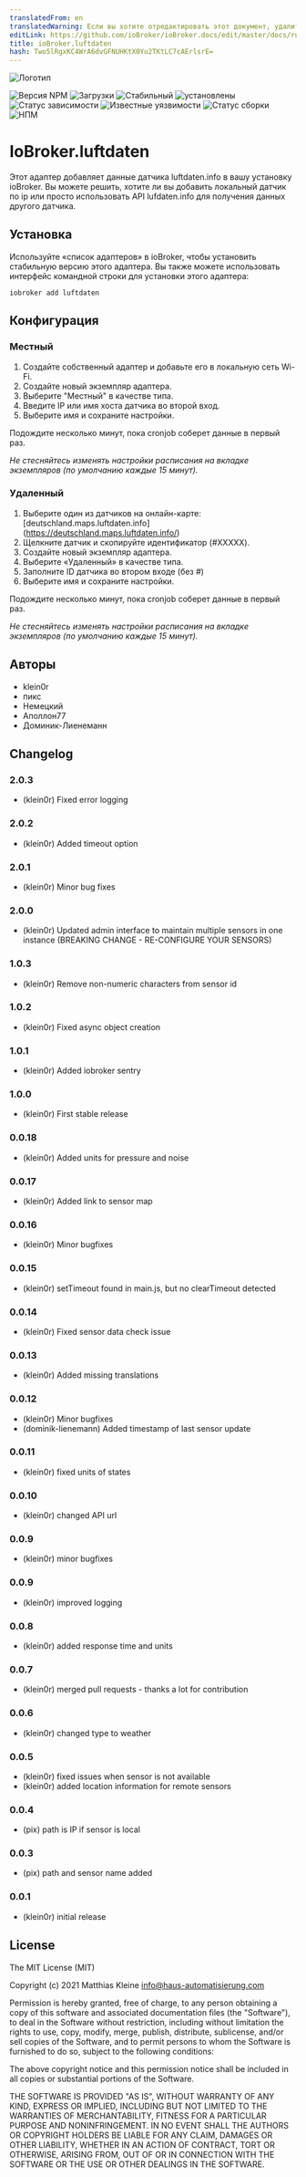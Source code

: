```yaml
---
translatedFrom: en
translatedWarning: Если вы хотите отредактировать этот документ, удалите поле «translationFrom», в противном случае этот документ будет снова автоматически переведен
editLink: https://github.com/ioBroker/ioBroker.docs/edit/master/docs/ru/adapterref/iobroker.luftdaten/README.md
title: ioBroker.luftdaten
hash: Two5lRgxKC4WrA6dvGFNUHKtX0Yu2TKtLC7cAErlsrE=
---
```

![Логотип](../../../en/adapterref/iobroker.luftdaten/admin/luftdaten.png)

![Версия NPM](http://img.shields.io/npm/v/iobroker.luftdaten.svg)
![Загрузки](https://img.shields.io/npm/dm/iobroker.luftdaten.svg)
![Стабильный](http://iobroker.live/badges/luftdaten-stable.svg)
![установлены](http://iobroker.live/badges/luftdaten-installed.svg)
![Статус зависимости](https://img.shields.io/david/klein0r/iobroker.luftdaten.svg)
![Известные уязвимости](https://snyk.io/test/github/klein0r/ioBroker.luftdaten/badge.svg)
![Статус сборки](http://img.shields.io/travis/klein0r/ioBroker.luftdaten.svg)
![НПМ](https://nodei.co/npm/iobroker.luftdaten.png?downloads=true)

# IoBroker.luftdaten
Этот адаптер добавляет данные датчика luftdaten.info в вашу установку ioBroker.
Вы можете решить, хотите ли вы добавить локальный датчик по ip или просто использовать API lufdaten.info для получения данных другого датчика.

## Установка
Используйте «список адаптеров» в ioBroker, чтобы установить стабильную версию этого адаптера. Вы также можете использовать интерфейс командной строки для установки этого адаптера:

```
iobroker add luftdaten
```

## Конфигурация
### Местный
1. Создайте собственный адаптер и добавьте его в локальную сеть Wi-Fi.
2. Создайте новый экземпляр адаптера.
3. Выберите "Местный" в качестве типа.
4. Введите IP или имя хоста датчика во второй вход.
5. Выберите имя и сохраните настройки.

Подождите несколько минут, пока cronjob соберет данные в первый раз.

*Не стесняйтесь изменять настройки расписания на вкладке экземпляров (по умолчанию каждые 15 минут).*

### Удаленный
1. Выберите один из датчиков на онлайн-карте: [deutschland.maps.luftdaten.info] (https://deutschland.maps.luftdaten.info/)
2. Щелкните датчик и скопируйте идентификатор (#XXXXX).
3. Создайте новый экземпляр адаптера.
4. Выберите «Удаленный» в качестве типа.
5. Заполните ID датчика во втором входе (без #)
6. Выберите имя и сохраните настройки.

Подождите несколько минут, пока cronjob соберет данные в первый раз.

*Не стесняйтесь изменять настройки расписания на вкладке экземпляров (по умолчанию каждые 15 минут).*

## Авторы
- klein0r
- пикс
- Немецкий
- Аполлон77
- Доминик-Лиенеманн

## Changelog

### 2.0.3

* (klein0r) Fixed error logging

### 2.0.2

* (klein0r) Added timeout option

### 2.0.1

* (klein0r) Minor bug fixes

### 2.0.0

* (klein0r) Updated admin interface to maintain multiple sensors in one instance (BREAKING CHANGE - RE-CONFIGURE YOUR SENSORS)

### 1.0.3

* (klein0r) Remove non-numeric characters from sensor id

### 1.0.2

* (klein0r) Fixed async object creation

### 1.0.1

* (klein0r) Added iobroker sentry

### 1.0.0

* (klein0r) First stable release

### 0.0.18

* (klein0r) Added units for pressure and noise

### 0.0.17

* (klein0r) Added link to sensor map

### 0.0.16

* (klein0r) Minor bugfixes

### 0.0.15

* (klein0r) setTimeout found in main.js, but no clearTimeout detected

### 0.0.14

* (klein0r) Fixed sensor data check issue

### 0.0.13

* (klein0r) Added missing translations

### 0.0.12

* (klein0r) Minor bugfixes
* (dominik-lienemann) Added timestamp of last sensor update

### 0.0.11

* (klein0r) fixed units of states

### 0.0.10

* (klein0r) changed API url

### 0.0.9

* (klein0r) minor bugfixes

### 0.0.9

* (klein0r) improved logging

### 0.0.8

* (klein0r) added response time and units

### 0.0.7

* (klein0r) merged pull requests - thanks a lot for contribution

### 0.0.6

* (klein0r) changed type to weather

### 0.0.5

* (klein0r) fixed issues when sensor is not available
* (klein0r) added location information for remote sensors

### 0.0.4

* (pix) path is IP if sensor is local

### 0.0.3

* (pix) path and sensor name added

### 0.0.1

* (klein0r) initial release

## License

The MIT License (MIT)

Copyright (c) 2021 Matthias Kleine <info@haus-automatisierung.com>

Permission is hereby granted, free of charge, to any person obtaining a copy
of this software and associated documentation files (the "Software"), to deal
in the Software without restriction, including without limitation the rights
to use, copy, modify, merge, publish, distribute, sublicense, and/or sell
copies of the Software, and to permit persons to whom the Software is
furnished to do so, subject to the following conditions:

The above copyright notice and this permission notice shall be included in
all copies or substantial portions of the Software.

THE SOFTWARE IS PROVIDED "AS IS", WITHOUT WARRANTY OF ANY KIND, EXPRESS OR
IMPLIED, INCLUDING BUT NOT LIMITED TO THE WARRANTIES OF MERCHANTABILITY,
FITNESS FOR A PARTICULAR PURPOSE AND NONINFRINGEMENT. IN NO EVENT SHALL THE
AUTHORS OR COPYRIGHT HOLDERS BE LIABLE FOR ANY CLAIM, DAMAGES OR OTHER
LIABILITY, WHETHER IN AN ACTION OF CONTRACT, TORT OR OTHERWISE, ARISING FROM,
OUT OF OR IN CONNECTION WITH THE SOFTWARE OR THE USE OR OTHER DEALINGS IN
THE SOFTWARE.